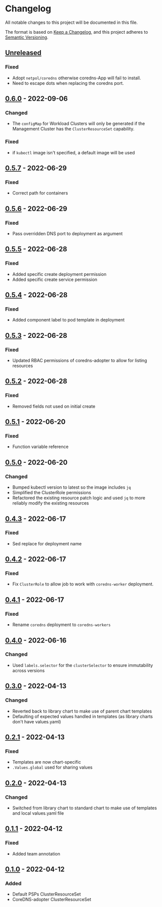 # Changelog

All notable changes to this project will be documented in this file.

The format is based on [Keep a Changelog](https://keepachangelog.com/en/1.0.0/),
and this project adheres to [Semantic Versioning](https://semver.org/spec/v2.0.0.html).

## [Unreleased]

### Fixed

- Adopt `netpol/coredns` otherwise coredns-App will fail to install.
- Need to escape dots when replacing the coredns port.

## [0.6.0] - 2022-09-06

### Changed

- The `configMap` for Workload Clusters will only be generated if the Management Cluster has the `ClusterResourceSet` capability.

### Fixed

- if `kubectl` image isn't specified, a default image will be used

## [0.5.7] - 2022-06-29

### Fixed

- Correct path for containers

## [0.5.6] - 2022-06-29

### Fixed

- Pass overridden DNS port to deployment as argument

## [0.5.5] - 2022-06-28

### Fixed

- Added specific create deployment permission
- Added specific create service permission

## [0.5.4] - 2022-06-28

### Fixed

- Added component label to pod template in deployment

## [0.5.3] - 2022-06-28

### Fixed

- Updated RBAC permissions of coredns-adopter to allow for listing resources

## [0.5.2] - 2022-06-28

### Fixed

- Removed fields not used on initial create

## [0.5.1] - 2022-06-20

### Fixed

- Function variable reference

## [0.5.0] - 2022-06-20

### Changed

- Bumped kubectl version to latest so the image includes `jq`
- Simplified the ClusterRole permissions
- Refactored the existing resource patch logic and used `jq` to more reliably modify the existing resources

## [0.4.3] - 2022-06-17

### Fixed

- Sed replace for deployment name

## [0.4.2] - 2022-06-17

### Fixed

- Fix `ClusterRole` to allow job to work with `coredns-worker` deployment.

## [0.4.1] - 2022-06-17

### Fixed

- Rename `coredns` deployment to `coredns-workers`

## [0.4.0] - 2022-06-16

### Changed

- Used `labels.selector` for the `clusterSelector` to ensure immutability across versions

## [0.3.0] - 2022-04-13

### Changed

- Reverted back to library chart to make use of parent chart templates
- Defaulting of expected values handled in templates (as library charts don't have values.yaml)

## [0.2.1] - 2022-04-13

### Fixed

- Templates are now chart-specific
- `.Values.global` used for sharing values

## [0.2.0] - 2022-04-13

### Changed

- Switched from library chart to standard chart to make use of templates and local values.yaml file

## [0.1.1] - 2022-04-12

### Fixed

- Added team annotation

## [0.1.0] - 2022-04-12

### Added

- Default PSPs ClusterResourceSet
- CoreDNS-adopter ClusterResourceSet

[Unreleased]: https://github.com/giantswarm/cluster-shared/compare/v0.6.0...HEAD
[0.6.0]: https://github.com/giantswarm/cluster-shared/compare/v0.5.7...v0.6.0
[0.5.7]: https://github.com/giantswarm/cluster-shared/compare/v0.5.6...v0.5.7
[0.5.6]: https://github.com/giantswarm/cluster-shared/compare/v0.5.5...v0.5.6
[0.5.5]: https://github.com/giantswarm/cluster-shared/compare/v0.5.4...v0.5.5
[0.5.4]: https://github.com/giantswarm/cluster-shared/compare/v0.5.3...v0.5.4
[0.5.3]: https://github.com/giantswarm/cluster-shared/compare/v0.5.2...v0.5.3
[0.5.2]: https://github.com/giantswarm/cluster-shared/compare/v0.5.1...v0.5.2
[0.5.1]: https://github.com/giantswarm/cluster-shared/compare/v0.5.0...v0.5.1
[0.5.0]: https://github.com/giantswarm/cluster-shared/compare/v0.4.3...v0.5.0
[0.4.3]: https://github.com/giantswarm/cluster-shared/compare/v0.4.2...v0.4.3
[0.4.2]: https://github.com/giantswarm/cluster-shared/compare/v0.4.1...v0.4.2
[0.4.1]: https://github.com/giantswarm/cluster-shared/compare/v0.4.0...v0.4.1
[0.4.0]: https://github.com/giantswarm/cluster-shared/compare/v0.3.0...v0.4.0
[0.3.0]: https://github.com/giantswarm/cluster-shared/compare/v0.2.1...v0.3.0
[0.2.1]: https://github.com/giantswarm/cluster-shared/compare/v0.2.0...v0.2.1
[0.2.0]: https://github.com/giantswarm/cluster-shared/compare/v0.1.1...v0.2.0
[0.1.1]: https://github.com/giantswarm/cluster-shared/compare/v0.1.0...v0.1.1
[0.1.0]: https://github.com/giantswarm/cluster-shared/releases/tag/v0.1.0

